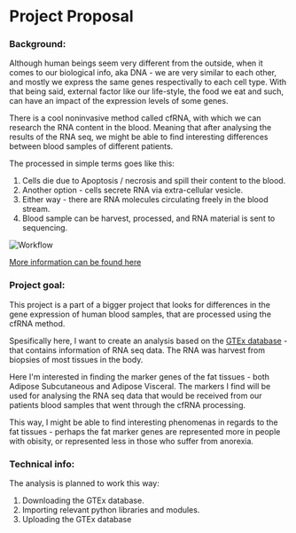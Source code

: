 # Project Proposal

### Background:

Although human beings seem very different from the outside, when it comes to our biological info, aka DNA - we are very similar to each other, and mostly we express the same genes respectivally to each cell type.
With that being said, external factor like our life-style, the food we eat and such, can have an impact of the expression levels of some genes. 

There is a cool noninvasive method called cfRNA, with which we can research the RNA content in the blood.
Meaning that after analysing the results of the RNA seq, we might be able to find interesting differences between blood samples of different patients.

The processed in simple terms goes like this:

1. Cells die due to Apoptosis / necrosis and spill their content to the blood.
2. Another option - cells secrete RNA via extra-cellular vesicle.
3. Either way - there are RNA molecules circulating freely in the blood stream.
4. Blood sample can be harvest, processed, and RNA material is sent to sequencing.

![Workflow](https://ars.els-cdn.com/content/image/1-s2.0-S1471491421000022-gr1_lrg.jpg)

[More information can be found here](https://www.sciencedirect.com/science/article/pii/S1471491421000022?via%3Dihub#f0005)



### Project goal:

This project is a part of a bigger project that looks for differences in the gene expression of human blood samples, that are processed using the cfRNA method.

Spesifically here, I want to create an analysis based on the [GTEx database](https://gtexportal.org/home/) - that contains information of RNA seq data. The RNA was harvest from biopsies of most tissues in the body.

Here I'm interested in finding the marker genes of the fat tissues - both Adipose Subcutaneous and Adipose Visceral.
The markers I find will be used for analysing the RNA seq data that would be received from our patients blood samples that went through the cfRNA processing.

This way, I might be able to find interesting phenomenas in regards to the fat tissues - perhaps the fat marker genes are represented more in people with obisity, or represented less in those who suffer from anorexia.

### Technical info:

The analysis is planned to work this way:

1. Downloading the GTEx database.
2. Importing relevant python libraries and modules.
3. Uploading the GTEx database 
